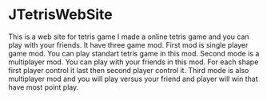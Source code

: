 # JTetrisWebSite
This is a web site for tetris game
I made a online tetris game  and you can play with your friends. It have three game mod. First mod is single player game mod. You can play standart tetris game in this mod. Second mode is a multiplayer mod. You can play with your friends in this mod. For each shape first player control it last then second player control it. Third mode is also multiplayer mod and you will play versus your friend and player will win that have most point play.
